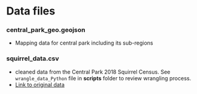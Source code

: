 # Data files

### central_park_geo.geojson  
* Mapping data for central park including its sub-regions

### squirrel_data.csv  
* cleaned data from the Central Park 2018 Squirrel Census. See `wrangle_data_Python` file in **scripts** folder to review wrangling process.
* [Link to original data](https://data.cityofnewyork.us/Environment/2018-Central-Park-Squirrel-Census-Squirrel-Data/vfnx-vebw)